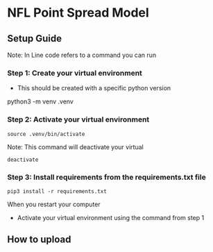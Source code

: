 # NFL Point Spread Model

## Setup Guide

Note: In Line code refers to a command you can run

### Step 1: Create your virtual environment

- This should be created with a specific python version

python3 -m venv .venv

### Step 2: Activate your virtual environment

`source .venv/bin/activate`

Note: This command will deactivate your virtual 

`deactivate`

### Step 3: Install requirements from the requirements.txt file

`pip3 install -r requirements.txt`

When you restart your computer
- Activate your virtual environment using the command from step 1 

## How to upload
